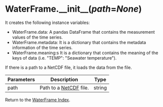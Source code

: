 # WaterFrame.\_\_init\_\_(*path*=*None*)

It creates the following instance variables:

* WaterFrame.data: A pandas DataFrame that contains the measurement values of the time series.
* WaterFrame.metadata: It is a dictionary that contains the metadata information of the time series.
* WaterFrame.meaning:s  It is a dictionary that contains the meaning of the keys of data (i.e. "TEMP": "Seawater temperature").

If there is a path to a NetCDF file, it loads the data from the file.

Parameters | Description | Type
--- | --- | ---
path | Path to a [NetCDF](http://www.oceansites.org/data/) file. | string

Return to the [WaterFrame Index](index_waterframe.md).
